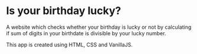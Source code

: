 # Is your birthday lucky? 
 A website which checks whether your birthday is lucky or not by calculating if sum of digits in your birthdate is divisible by your lucky number.
 
 This app is created using HTML, CSS and VanillaJS.
